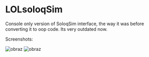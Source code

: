  # LOLsoloqSim
Console only version of SoloqSim interface, the way it was before converting it to oop code. Its very outdated now.

Screenshots:

![obraz](https://github.com/Manhatai/LOLsoloqSim/assets/131269530/1ff4163d-4fc5-4a4c-9f7d-622c73761ed8)
![obraz](https://github.com/Manhatai/LOLsoloqSim/assets/131269530/e0c51b3b-d5fb-4f39-b478-aa5477d2ea44)

